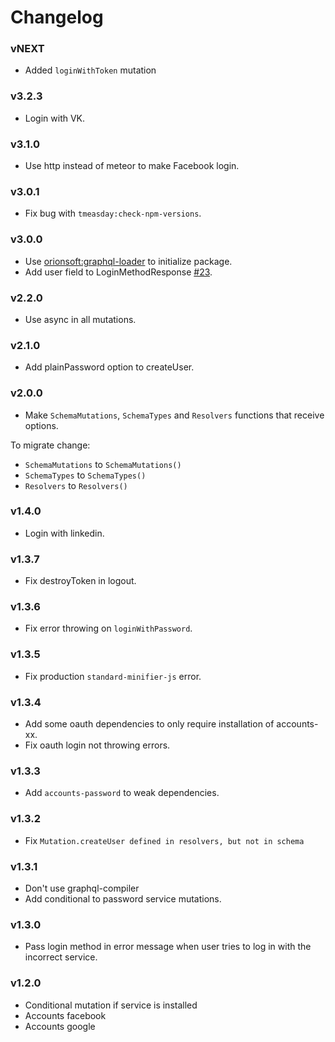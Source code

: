 # Changelog

### vNEXT

- Added `loginWithToken` mutation

### v3.2.3

- Login with VK.

### v3.1.0

- Use http instead of meteor to make Facebook login.

### v3.0.1

- Fix bug with ```tmeasday:check-npm-versions```.

### v3.0.0

- Use [orionsoft:graphql-loader](https://github.com/orionsoft/graphql-loader) to initialize package.
- Add user field to LoginMethodResponse [#23](https://github.com/nicolaslopezj/meteor-apollo-accounts/issues/23).

### v2.2.0

- Use async in all mutations.

### v2.1.0

- Add plainPassword option to createUser.

### v2.0.0

- Make ```SchemaMutations```, ```SchemaTypes``` and ```Resolvers``` functions that receive options.

To migrate change:

- ```SchemaMutations``` to ```SchemaMutations()```
- ```SchemaTypes``` to ```SchemaTypes()```
- ```Resolvers``` to ```Resolvers()```

### v1.4.0

- Login with linkedin.

### v1.3.7

- Fix destroyToken in logout.

### v1.3.6

- Fix error throwing on ```loginWithPassword```.

### v1.3.5

- Fix production ```standard-minifier-js``` error.

### v1.3.4

- Add some oauth dependencies to only require installation of accounts-xx.
- Fix oauth login not throwing errors.

### v1.3.3

- Add ```accounts-password``` to weak dependencies.

### v1.3.2

- Fix ```Mutation.createUser defined in resolvers, but not in schema```

### v1.3.1

- Don't use graphql-compiler
- Add conditional to password service mutations.

### v1.3.0

- Pass login method in error message when user tries to log in with the incorrect service.

### v1.2.0

- Conditional mutation if service is installed
- Accounts facebook
- Accounts google
